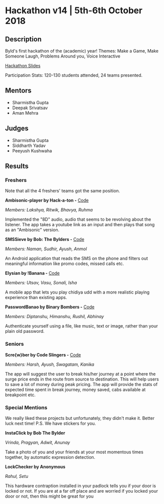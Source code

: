 # Hackathon v14 | 5th-6th October 2018

## Description

Byld's first hackathon of the (academic) year! Themes: Make a Game, Make Someone Laugh, Problems Around you, Voice Interactive

[Hackathon Slides](https://docs.google.com/presentation/d/1H0ETK749irgAg32A3s4vNkC6Z1OtJSXxvpXP1qaDoWs/edit?usp=sharing)

Participation Stats: 120-130 students attended, 24 teams presented.

## Mentors
- Sharmistha Gupta
- Deepak Srivatsav
- Aman Mehra

## Judges
- Sharmistha Gupta
- Siddharth Yadav
- Peeyush Kushwaha

## Results

### Freshers

Note that all the 4 freshers' teams got the same position.

**Ambisonic-player by Hack-a-ton -** [Code](https://github.com/LakshyAAAgrawal/Ambisonic-player)

_Members: Lakshya, Ritwik, Bhavya, Ruhma_

Implemented the "8D" audio, audio that seems to be revolving about the listener. 
The app takes a youtube link as an input and then plays that song as an 
"Ambisonic" version.

 

**SMSSieve by Bob: The Bylders -** [Code](https://github.com/confusement/SMSieve/)

_Members: Naman, Sudhir, Ayush, Anmol_

An Android application that reads the SMS on the phone and filters out meaningful information like promo codes, missed calls etc. 

**Elysian by !Banana -** [Code](https://github.com/singlautsav/chidiya_lets_udd) 

_Members: Utsav, Vasu, Sonali, Isha_

A mobile app that lets you play chidiya udd with a more realistic playing experience than existing apps.

 

**PasswordBanao by Binary Bombers -** [Code](https://github.com/singlautsav/chidiya_lets_udd)

_Members: Diptanshu, Himanshu, Rushil, Abhinay_

Authenticate yourself using a file, like music, text or image, rather than your plain old password. 

### Seniors


**Scre{w}ber by Code Slingers -** [Code](https://github.com/harshj94/Screwber) 

_Members: Harsh, Ayush, Swagatam, Kanika_

The app will suggest the user to break his/her journey at a point where the
surge price ends in the route from source to destination. This will 
help users to save a lot of money during peak pricing. The app will 
provide the stats of expected time spent in break journey, money saved, 
cabs available at breakpoint etc.

### Special Mentions

We really liked these projects but unfortunately, they didn't make it. Better luck next time! P.S. We have stickers for you.

**InstaClick by Bob The Bylder**

_Vrinda, Pragyan, Adwit, Anunay_

Take a photo of you and your friends at your most momentous times together, by automatic expression detection.

**LockChecker by Anonymous**

_Rahul, Setu_

This hardware contraption installed in your padlock tells you if your door is locked
 or not. If you are at a far off place and are worried if you locked 
your door or not, then this might be great for you

